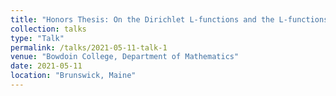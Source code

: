 ```yaml
---
title: "Honors Thesis: On the Dirichlet L-functions and the L-functions of cusp forms"
collection: talks
type: "Talk"
permalink: /talks/2021-05-11-talk-1
venue: "Bowdoin College, Department of Mathematics"
date: 2021-05-11
location: "Brunswick, Maine"
---
```





